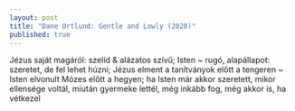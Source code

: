 ```yaml
---
layout: post
title: "Dane Ortlund: Gentle and Lowly (2020)"
published: true
---
```


Jézus saját magáról: szelíd & alázatos szívű; Isten ~ rugó, alapállapot: szeretet, de fel lehet húzni; Jézus elment a tanítványok előtt a tengeren ~ Isten elvonult Mózes előtt a hegyen; ha Isten már akkor szeretett, mikor ellensége voltál, miután gyermeke lettél, még inkább fog, még akkor is, ha vétkezel
